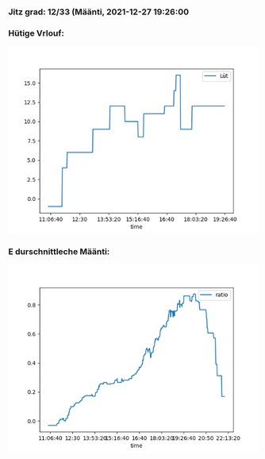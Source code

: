 ### Jitz grad: 12/33 (Määnti, 2021-12-27 19:26:00

### Hütige Vrlouf:
![Graph](Today.png)

### E durschnittleche Määnti:
![Graph](Määnti.png)